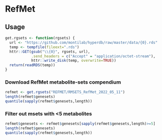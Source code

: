 RefMet
=====

## Usage
  
```r
get.rgsets <- function(rgsets) {
  url <- "https://github.com/montilab/hyperdb/raw/master/data/{0}.rds"
  temp <- tempfile(fileext=".rds")
  httr::GET(gsub("\\{0}", rgsets, url), 
            .send_headers = c("Accept" = "application/octet-stream"),
            httr::write_disk(temp, overwrite=TRUE))    
  return(readRDS(temp))
}
```

### Download RefMet metabolite-sets compendium

```r
refmet <- get.rgsets("REFMET/RMSETS_RefMet_2022_05_11")
length(refmet$genesets)
quantile(sapply(refmet$genesets,length))
```

### Filter out msets with <5 metabolites

```r
refmet$genesets <- refmet$genesets[sapply(refmet$genesets,length)>=5]
length(refmet$genesets)
quantile(sapply(refmet$genesets,length))
```

